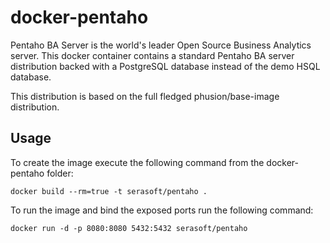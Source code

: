 docker-pentaho
==============

Pentaho BA Server is the world's leader Open Source Business Analytics server.
This docker container contains a standard Pentaho BA server distribution backed with
a PostgreSQL database instead of the demo HSQL database.

This distribution is based on the full fledged phusion/base-image distribution.

Usage
-----

To create the image execute the following command from the docker-pentaho folder:

	docker build --rm=true -t serasoft/pentaho .

To run the image and bind the exposed ports run the following command:

	docker run -d -p 8080:8080 5432:5432 serasoft/pentaho
